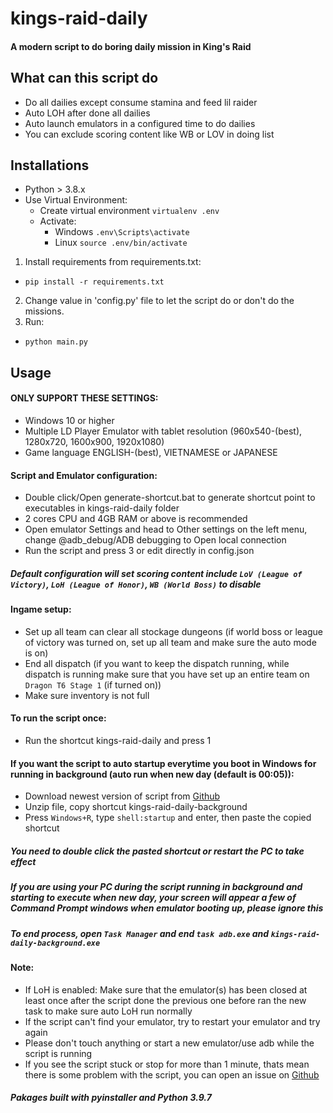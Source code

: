 # kings-raid-daily
#### A modern script to do boring daily mission in King's Raid

## What can this script do
- Do all dailies except consume stamina and feed lil raider
- Auto LOH after done all dailies
- Auto launch emulators in a configured time to do dailies
- You can exclude scoring content like WB or LOV in doing list

## Installations
* Python > 3.8.x
* Use Virtual Environment:
    * Create virtual environment `virtualenv .env`
    * Activate:
        - Windows `.env\Scripts\activate`
        - Linux `source .env/bin/activate`
1. Install requirements from requirements.txt:
  * `pip install -r requirements.txt`
2. Change value in 'config.py' file to let the script do or don't do the missions.
2. Run:
  * `python main.py`

## Usage
#### ONLY SUPPORT THESE SETTINGS:
- Windows 10 or higher
- Multiple LD Player Emulator with tablet resolution (960x540-(best), 1280x720, 1600x900, 1920x1080)
- Game language ENGLISH-(best), VIETNAMESE or JAPANESE

#### Script and Emulator configuration:
- Double click/Open generate-shortcut.bat to generate shortcut point to executables in kings-raid-daily folder
- 2 cores CPU and 4GB RAM or above is recommended
- Open emulator Settings and head to Other settings on the left menu, change @adb_debug/ADB debugging to Open local connection
- Run the script and press 3 or edit directly in config.json
##### Default configuration will set scoring content include `LoV (League of Victory)`, `LoH (League of Honor)`, `WB (World Boss)` to disable

#### Ingame setup:
- Set up all team can clear all stockage dungeons (if world boss or league of victory was turned on, set up all team and make sure the auto mode is on)
- End all dispatch (if you want to keep the dispatch running, while dispatch is running make sure that you have set up an entire team on `Dragon T6 Stage 1` (if turned on))
- Make sure inventory is not full

#### To run the script once:
- Run the shortcut kings-raid-daily and press 1

#### If you want the script to auto startup everytime you boot in Windows for running in background (auto run when new day (default is 00:05)):
- Download newest version of script from [Github](https://github.com/faber6/kings-raid-daily/releases)
- Unzip file, copy shortcut kings-raid-daily-background
- Press `Windows+R`, type `shell:startup` and enter, then paste the copied shortcut
##### You need to double click the pasted shortcut or restart the PC to take effect
##### If you are using your PC during the script running in background and starting to execute when new day, your screen will appear a few of Command Prompt windows when emulator booting up, please ignore this
##### To end process, open `Task Manager` and end `task adb.exe` and `kings-raid-daily-background.exe`

#### Note:
- If LoH is enabled: Make sure that the emulator(s) has been closed at least once after the script done the previous one before ran the new task to make sure auto LoH run normally
- If the script can't find your emulator, try to restart your emulator and try again
- Please don't touch anything or start a new emulator/use adb while the script is running
- If you see the script stuck or stop for more than 1 minute, thats mean there is some problem with the script, you can open an issue on [Github](https://github.com/faber6/kings-raid-daily)

##### Pakages built with pyinstaller and Python 3.9.7